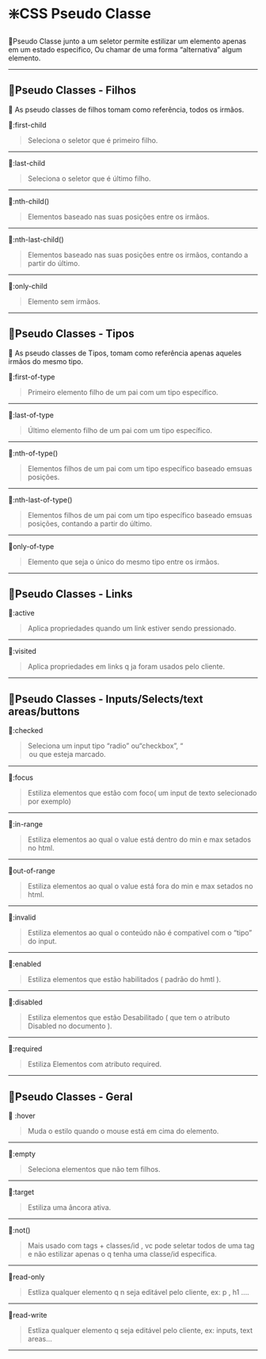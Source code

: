 # ❇️CSS Pseudo Classe

🔸Pseudo Classe junto a um seletor permite estilizar um elemento apenas em um estado especifico, Ou chamar de uma forma “alternativa” algum elemento.

---

## 💠Pseudo Classes - Filhos

🧩 As pseudo classes de filhos tomam como referência, todos os irmãos.

🔸:first-child

> Seleciona o seletor que é primeiro filho.
> 

---

🔸:last-child

> Seleciona o seletor que é último filho.
> 

---

🔸:nth-child()

> Elementos baseado nas suas posições entre os irmãos.
> 

---

🔸:nth-last-child()

> Elementos baseado nas suas posições entre os irmãos, contando a partir do último.
> 

---

🔸:only-child

> Elemento sem irmãos.
> 

---

## 💠Pseudo Classes - Tipos

🧩 As pseudo classes de Tipos, tomam como referência apenas aqueles irmãos do mesmo tipo.

🔸:first-of-type

> Primeiro elemento filho de um pai com um tipo específico.
> 

---

🔸:last-of-type

> Último elemento filho de um pai com um tipo específico.
> 

---

🔸:nth-of-type()

> Elementos filhos de um pai com um tipo específico baseado emsuas posições.
> 

---

🔸:nth-last-of-type()

> Elementos filhos de um pai com um tipo específico baseado emsuas posições, contando a partir do último.
> 

---

🔸only-of-type

> Elemento que seja o único do mesmo tipo entre os irmãos.
> 

---

## 💠Pseudo Classes - Links

🔸:active

> Aplica propriedades quando um link estiver sendo pressionado.
> 

---

🔸:visited

> Aplica propriedades em links q ja foram usados pelo cliente.
> 

---

## 💠Pseudo Classes - Inputs/Selects/text areas/buttons

🔸:checked

> Seleciona um input tipo “radio” ou“checkbox”, “<option> ou <select> que esteja marcado.
> 

---

🔸:focus

> Estiliza elementos que estão com foco( um input de texto selecionado por exemplo)
> 

---

🔸:in-range

> Estiliza elementos ao qual o value está dentro do min e max setados no html.
> 

---

🔸out-of-range

> Estiliza elementos ao qual o value está fora do min e max setados no html.
> 

---

🔸:invalid

> Estiliza elementos ao qual o conteúdo não é compativel com o “tipo” do input.
> 

---

🔸:enabled

> Estiliza elementos que estão habilitados ( padrão do hmtl ).
> 

---

🔸:disabled

> Estiliza elementos que estão Desabilitado ( que tem o atributo Disabled no documento ).
> 

---

🔸:required

> Estiliza Elementos com atributo required.
> 

---

  
## 💠Pseudo Classes - Geral

🔸 :hover

> Muda o estilo quando o mouse está em cima do elemento.
> 

---

🔸:empty

> Seleciona elementos que não tem filhos.
> 

---

🔸:target

> Estiliza uma âncora ativa.
> 

---

🔸:not()

> Mais usado com tags + classes/id , vc pode seletar todos de uma tag e não estilizar apenas o q tenha uma classe/id especifica.
> 

---

🔸read-only

> Estliza qualquer elemento q n seja editável pelo cliente, ex: p , h1 ….
> 

---

🔸read-write

> Estliza qualquer elemento q seja editável pelo cliente, ex: inputs, text areas…
> 

---
